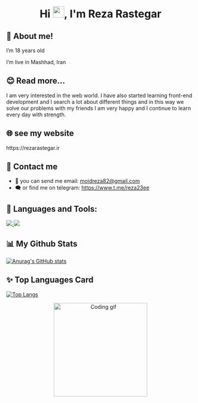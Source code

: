 <h1 align="center">Hi <img src="https://raw.githubusercontent.com/MartinHeinz/MartinHeinz/master/wave.gif" width="30px">, I'm Reza Rastegar</h1>

## 👀 About me!
<p align="left">
  I’m 18 years old
</p>
<p align="left">
  I’m live in Mashhad, Iran
</p>

## 😊 Read more...
<p align="left">
  I am very interested in the web world. I have also started learning front-end development and I search a lot about different things and in this way we solve our problems with my friends I am very happy and I continue to learn every day with strength.
</p>

## 🌐 see my website
<p align="left">  
  https://rezarastegar.ir
</p> 

## 💬 Contact me

- 📩 you can send me email:
moidreza82@gmail.com
- 🗨️ or find me on telegram:
https://www.t.me/reza23ee

## 🚀 Languages and Tools:

<p align="left"> 
<!--     <a href="https://reactjs.org/" target="_blank"> <img src="https://img.icons8.com/color/48/000000/react-native.png"/> </a> -->
<!--     <a href="https://developer.mozilla.org/en-US/docs/Web/JavaScript" target="_blank"> <img src="https://img.icons8.com/color/48/000000/javascript.png"/> </a>  -->
    <a href="https://www.w3.org/html/" target="_blank"> <img src="https://img.icons8.com/color/48/000000/html-5.png"/> </a> 
    <a href="https://www.w3schools.com/css/" target="_blank"> <img src="https://img.icons8.com/color/48/000000/css3.png"/> </a> 
<!--     <a href="https://getbootstrap.com" target="_blank"> <img src="https://img.icons8.com/color/48/000000/bootstrap.png"/> </a>  -->
<!--     <a href="https://git-scm.com/" target="_blank"> <img src="https://img.icons8.com/color/48/000000/git.png"/> </a>  -->
</p>

## 📊 My Github Stats

[![Anurag's GitHub stats](https://github-readme-stats.vercel.app/api?username=rezarastegar2003)](https://github.com/anuraghazra/github-readme-stats)

## ✨ Top Languages Card

[![Top Langs](https://github-readme-stats.vercel.app/api/top-langs/?username=rezarastegar2003)](https://github.com/anuraghazra/github-readme-stats)

<p align="center">
<!--   <img src="https://user-images.githubusercontent.com/85369490/153697595-5659f00e-58c4-4dff-8f38-7eab1311178f.png" alt="work space photo">  -->
  <img src="https://user-images.githubusercontent.com/85369490/154224043-b72031a3-55e4-44fd-8250-9b8456f02e3d.gif" alt="Coding gif" width="250">   
</p>
